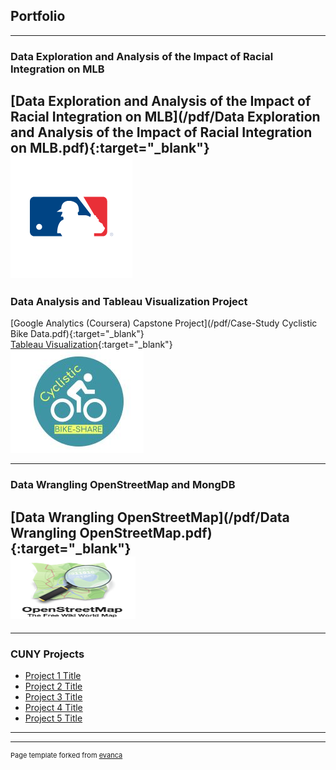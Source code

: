 ## Portfolio
---

### Data Exploration and Analysis of the Impact of Racial Integration on MLB<br>
[Data Exploration and Analysis of the Impact of Racial Integration on MLB](/pdf/Data Exploration and Analysis of the Impact of Racial Integration on MLB.pdf){:target="_blank"}
<br>
<img src="images/mlb.png?raw=true"/>
---

### Data Analysis and Tableau Visualization Project<br>
[Google Analytics (Coursera) Capstone Project](/pdf/Case-Study Cyclistic Bike Data.pdf){:target="_blank"}
<br>
[Tableau Visualization](https://public.tableau.com/app/profile/john.k.hancock/viz/Google_Capstone_16352021800480/Presentation){:target="_blank"}
<br>
<img src="images/Cyclistic.JPG?raw=true"/>

---
### Data Wrangling OpenStreetMap and MongDB<br>
[Data Wrangling OpenStreetMap](/pdf/Data Wrangling OpenStreetMap.pdf){:target="_blank"}
<br>
<img src="images/OSM_logo.png?raw=true" width="200" height="100" />
<br>
---


---

### CUNY Projects

- [Project 1 Title](http://example.com/)
- [Project 2 Title](http://example.com/)
- [Project 3 Title](http://example.com/)
- [Project 4 Title](http://example.com/)
- [Project 5 Title](http://example.com/)

---




---
<p style="font-size:11px">Page template forked from <a href="https://github.com/evanca/quick-portfolio">evanca</a></p>
<!-- Remove above link if you don't want to attibute -->
